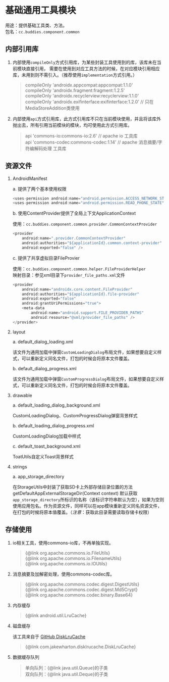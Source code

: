 # 基础通用工具模块

用途：提供基础工具类、方法。  
包名：`cc.buddies.component.common`

## 内部引用库

1. 内部使用`compileOnly`方式引用库，为某些封装工具使用到的库，该库未在当前模块直接引用，
需要在使用到对应工具方法的时候，在对应模块引用相应库，未用到则不需引入。（推荐使用`implementation`方式引用。）

    > compileOnly 'androidx.appcompat:appcompat:1.1.0'  
    > compileOnly 'androidx.fragment:fragment:1.2.5'  
    > compileOnly 'androidx.recyclerview:recyclerview:1.1.0'  
    > compileOnly 'androidx.exifinterface:exifinterface:1.2.0'  // 只在MediaStoreAddition类使用  

2. 内部使用`api`方式引用库，此方式引用库不只在当前模块使用，并且将该库外抛出去，所有引用当前模块的模块，均可使用此方式引用库。

    > api 'commons-io:commons-io:2.6'  // apache io 工具库  
    > api 'commons-codec:commons-codec:1.14'  // apache 消息摘要/字符编解码处理 工具库  

## 资源文件

1. AndroidManifest

    a. 提供了两个基本使用权限

    ```Java
    <uses-permission android:name="android.permission.ACCESS_NETWORK_STATE" />  
    <uses-permission android:name="android.permission.READ_PHONE_STATE" />  
    ```

    b. 使用ContentProvider提供了全局上下文ApplicationContext

    使用：`cc.buddies.component.common.provider.CommonContextProvider`

    ```Java
    <provider
        android:name=".provider.CommonContextProvider"
        android:authorities="${applicationId}.common.context-provider"
        android:exported="false" />
    ```

    c. 提供了共享虚拟目录FileProvier

    使用：`cc.buddies.component.common.helper.FileProviderHelper`  
    映射目录：参见xml目录下`provider_file_paths.xml`文件

    ```Java
    <provider
        android:name="androidx.core.content.FileProvider"
        android:authorities="${applicationId}.file-provider"
        android:exported="false"
        android:grantUriPermissions="true">
        <meta-data
            android:name="android.support.FILE_PROVIDER_PATHS"
            android:resource="@xml/provider_file_paths" />
    </provider>
    ```

2. layout

    a. default_dialog_loading.xml

    该文件为通用加载中弹窗`CustomLoadingDialog`布局文件，如果想要自定义样式，可以重新定义同名文件，打包的时候会将原本文件覆盖。

    b. default_dialog_progress.xml

    该文件为通用加载中弹窗`CustomProgressDialog`布局文件，如果想要自定义样式，可以重新定义同名文件，打包的时候会将原本文件覆盖。

3. drawable

    a. default_loading_dialog_background.xml

    CustomLoadingDialog、CustomProgressDialog弹窗背景样式

    b. default_loading_dialog_progress.xml

    CustomLoadingDialog加载中样式

    c. default_toast_background.xml

    ToatUtils自定义Toast背景样式

4. strings

    a. app_storage_directory

    在StorageUtils中封装了获取SD卡上外部存储目录位置的方法 getDefaultAppExternalStorageDir(Context context) 默认获取`app_storage_directory`所标识的名称（该标识字符串默认为空），如果为空则使用应用包名。作为资源文件，同样可以在app模块重新定义同名资源文件，在打包的时候将原本值覆盖。（*注意*：获取此目录需要读取存储卡权限）

## 存储使用

1. io相关工具，使用commons-io库，不再单独实现。

    > {@link org.apache.commons.io.FileUtils}  
    > {@link org.apache.commons.io.FilenameUtils}  
    > {@link org.apache.commons.io.IOUtils}  

2. 消息摘要及加解密处理，使用commons-codec库。

    > {@link org.apache.commons.codec.digest.DigestUtils}  
    > {@link org.apache.commons.codec.digest.Md5Crypt}  
    > {@link org.apache.commons.codec.binary.Base64}  

3. 内存缓存

    > {@link android.util.LruCache}

4. 磁盘缓存

   该工具来自于 [GitHub DiskLruCache](https://github.com/JakeWharton/DiskLruCache)

   > {@link com.jakewharton.disklrucache.DiskLruCache}

5. 数据缓存队列

    > 单向队列：{@link java.util.Queue}的子类  
    > 双向队列：{@link java.util.Deque}的子类  
